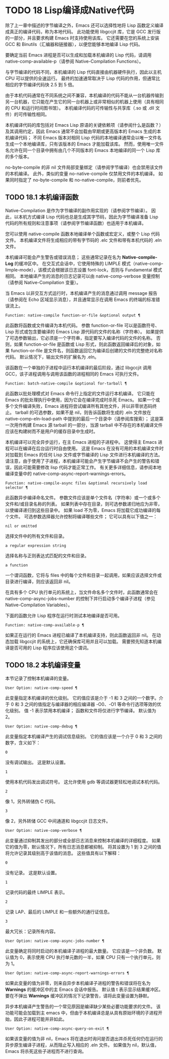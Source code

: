 




# TODO 18 Lisp编译成Native代码

除了上一章中描述的字节编译之外，Emacs 还可以选择性地将 Lisp 函数定义编译成真正的编译代码，称为本地代码。  此功能使用 libgccjit 库，它是 GCC 发行版的一部分，并且要求构建 Emacs 时支持使用该库。  它还需要在您的系统上安装 GCC 和 Binutils（汇编器和链接器），以便您能够本地编译 Lisp 代码。

要确定当前 Emacs 进程是否可以生成和加载本机编译的 Lisp 代码，请调用 native-comp-available-p（请参阅 Native-Compilation Functions）。

与字节编译的代码不同，本机编译的 Lisp 代码直接由机器硬件执行，因此以主机 CPU 可以提供的全速运行。  最终的加速通常取决于 Lisp 代码的作用，但通常比相应的字节编译代码快 2.5 到 5 倍。

由于本机代码通常在不同系统之间不兼容，本机编译的代码不能从一台机器传输到另一台机器，它只能在产生它的同一台机器上或非常相似的机器上使用（具有相同的 CPU 和运行时间图书馆）。  本机编译代码的可传输性与共享库（.so 或 .dll 文件）的可传输性相同。

本机编译代码的库包括对 Emacs Lisp 原语的关键依赖项（请参阅什么是函数？）及其调用约定，因此 Emacs 通常不会加载由早期或更高版本的 Emacs 生成的本机编译代码；  不同 Emacs 版本对相同 Lisp 代码的本地编译通常会以唯一文件名生成一个本地编译库，只有该版本的 Emacs 才能加载该库。  然而，使用唯一文件名允许在同一个目录中拥有由几个不同版本的 Emacs 本地编译的同一个 Lisp 库的多个版本。

no-byte-compile 的非 nil 文件局部变量绑定（请参阅字节编译）也会禁用该文件的本机编译。  此外，类似的变量 no-native-compile 仅禁用文件的本机编译。  如果同时指定了 no-byte-compile 和 no-native-compile，则前者优先。



## TODO 18.1 本机编译函数

Native-Compilation 是作为字节编译的副作用实现的（请参阅字节编译）。  因此，以本机方式编译 Lisp 代码也总是生成其字节码，因此为字节编译准备 Lisp 代码的所有规则和注意事项（请参阅字节编译函数）也适用于本机编译。

您可以使用 native-compile 函数本地编译单个函数或宏定义，或整个 Lisp 代码文件。  本机编译文件将生成相应的带有字节码的 .elc 文件和带有本机代码的 .eln 文件。

本机编译可能会产生警告或错误消息；  这些通常记录在名为 **Native-compile-Log** 的缓冲区中。  在交互式会话中，它使用特殊的 LIMPLE 模式（native-comp-limple-mode），该模式会根据该日志设置 font-lock，否则与 Fundamental 模式相同。  本地编译产生的消息的日志记录可以由 native-comp-verbose 变量控制（请参阅 Native-Compilation 变量）。

当 Emacs 以非交互方式运行时，本机编译产生的消息通过调用 message 报告（请参阅在 Echo 区域显示消息），并且通常显示在调用 Emacs 的终端的标准错误流上。

    Function: native-compile function-or-file &optional output ¶

此函数将函数或文件编译为本机代码。  参数 function-or-file 可以是函数符号、Lisp 形式或包含要编译的 Emacs Lisp 源代码的文件的名称（字符串）。  如果提供了可选参数输出，它必须是一个字符串，指定要写入编译代码的文件的名称。  否则，如果 function-or-file 是函数或 Lisp 形式，则此函数返回编译后的对象，如果 function-or-file 是文件名，则函数返回它为编译后创建的文件的完整绝对名称代码。  默认情况下，输出文件的扩展名为 .eln。

该函数在一个单独的子进程中运行本机编译的最后阶段，通过 libgccjit 调用 GCC，该子进程调用与调用该函数的进程相同的 Emacs 可执行文件。

    Function: batch-native-compile &optional for-tarball ¶

此函数以批处理模式对 Emacs 命令行上指定的文件运行本机编译。  它只能在 Emacs 的批处理执行中使用，因为它会在编译完成时杀死 Emacs。  如果一个或多个文件编译失败，Emacs 进程将尝试编译所有其他文件，并以非零状态码终止。  tarball 的可选参数，如果不是 nil，则告诉函数将生成的 .eln 文件放在 native-comp-eln-load-path 中提到的最后一个目录中（请参阅库搜索）；  这是第一次用作构建 Emacs 源 tarball 的一部分，当源 tarball 中不存在的本机编译文件应该在构建树而不是用户的缓存目录中生成时。

本机编译可以完全异步运行，在主 Emacs 进程的子进程中。  这使得主 Emacs 进程可以在编译在后台运行时自由使用。  这是 Emacs 在没有可用的本机编译文件时对加载到 Emacs 的任何 Lisp 文件或字节编译的 Lisp 文件进行本机编译的方法。  请注意，由于使用了子进程，本机编译可能会产生字节编译不会产生的警告和错误，因此可能需要修改 lisp 代码才能正常工作。  有关更多详细信息，请参阅本地编译变量中的 native-comp-async-report-warnings-errors。

    Function: native-compile-async files &optional recursively load selector ¶

此函数异步编译命名文件。  参数文件应该是单个文件名（字符串）或一个或多个文件和/或目录名称的列表。  如果列表中存在目录，则可选参数递归地应为非零，以使编译递归到这些目录中。  如果 load 不为零，Emacs 将加载它成功编译的每个文件。  可选参数选择器允许控制将编译哪些文件；  它可以具有以下值之一：

    nil or omitted

选择文件中的所有文件和目录。

    a regular expression string

选择名称与正则表达式匹配的文件和目录。

    a function

一个谓词函数，它将与 files 中的每个文件和目录一起调用，如果应该选择文件或目录进行编译，则应该返回非 nil。

在具有多个 CPU 执行单元的系统上，当文件命名多个文件时，此函数通常会在 native-comp-async-jobs-number 的控制下并行启动多个编译子进程（参见 Native-Compilation Variables）。

下面的函数允许 Lisp 程序在运行时测试本地编译是否可用。

    Function: native-comp-available-p ¶

如果正在运行的 Emacs 进程已编译了本机编译支持，则此函数返回非 nil。  在动态加载 libgccjit 的系统上，它还确保库可用并且可以加载。  需要预先知道本机编译是否可用的 Lisp 程序应该使用这个谓词。



## TODO 18.2 本机编译变量

本节记录了控制本机编译的变量。

    User Option: native-comp-speed ¶

此变量指定本机编译的优化级别。  它的值应该是介于 -1 和 3 之间的一个数字。介于 0 和 3 之间的值指定与编译器的相应编译器 -O0、-O1 等命令行选项等效的优化级别。  值 -1 表示禁用本机编译；  函数和文件将仅进行字节编译。  默认值为 2。

    User Option: native-comp-debug ¶

此变量指定本机编译产生的调试信息级别。  它的值应该是一个介于 0 和 3 之间的数字，含义如下：

    0

没有调试输出。  这是默认设置。

    1

使用本机代码发出调试符号。  这允许使用 gdb 等调试器更轻松地调试本机代码。

    2

像 1，另外转储伪 C 代码。

    3

像 2，另外转储 GCC 中间通道和 libgccjit 日志文件。

    User Option: native-comp-verbose ¶

此变量通过抑制其发出的部分或全部日志消息来控制本机编译的详细程度。  如果它的值为零，默认情况下，所有日志消息都被抑制。  将其设置为 1 到 3 之间的值将允许记录其级别高于该值的消息。  这些值具有以下解释：

    0

没有记录。  这是默认设置。

    1

记录代码的最终 LIMPLE 表示。

    2

记录 LAP、最后的 LIMPLE 和一些额外的通行证信息。

    3

最大冗长：记录所有内容。

    User Option: native-comp-async-jobs-number ¶

此变量确定将同时启动的本机编译子进程的最大数量。  它应该是一个非负数。  默认值为 0，表示使用 CPU 执行单元数的一半，如果 CPU 只有一个执行单元，则为 1。

    User Option: native-comp-async-report-warnings-errors ¶

如果此变量的值为非零，则来自异步本机编译子进程的警告和错误将在名为 **Warnings** 的缓冲区中的主 Emacs 会话中报告。  默认值 t 表示显示结果缓冲区。  要在不弹出 **Warnings** 缓冲区的情况下记录警告，请将此变量设置为静默。

异步本机编译产生警告的一个常见原因是编译缺少某些必要功能要求的文件。  该功能可能会加载到主 emacs 中，但由于本机编译总是从具有原始环境的子进程开始，因此子进程可能并非如此。

    User Option: native-comp-async-query-on-exit ¶

如果该变量的值为非 nil，Emacs 将在退出时询问是否退出并杀死任何仍在运行的异步原生编译子进程，从而阻止写入相应的 .eln 文件。  如果值为 nil，默认值，Emacs 将杀死这些子进程而不进行查询。

